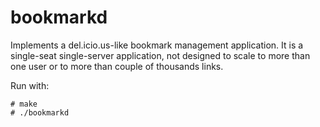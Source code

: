 # bookmarkd

Implements a del.icio.us-like bookmark management application. It is a
single-seat single-server application, not designed to scale to more than one
user or to more than couple of thousands links.

Run with:
```
# make
# ./bookmarkd
```
